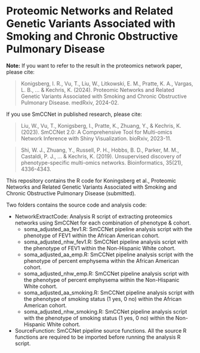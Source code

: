 # Proteomic Networks and Related Genetic Variants Associated with Smoking and Chronic Obstructive Pulmonary Disease


**Note:** If you want to refer to the result in the proteomics network paper, please cite:

> Konigsberg, I. R., Vu, T., Liu, W., Litkowski, E. M., Pratte, K. A., Vargas, L. B., ... & Kechris, K. (2024). 
> Proteomic Networks and Related Genetic Variants Associated with Smoking and Chronic Obstructive Pulmonary Disease.
> medRxiv, 2024-02.

If you use SmCCNet in published research, please cite:

> Liu, W., Vu, T., Konigsberg, I., Pratte, K., Zhuang, Y., & Kechris, K. (2023). 
> SmCCNet 2.0: A Comprehensive Tool for Multi-omics Network Inference with Shiny Visualization. 
> bioRxiv, 2023-11.

> Shi, W. J., Zhuang, Y., Russell, P. H., Hobbs, B. D., Parker, M. M.,
> Castaldi, P. J., … & Kechris, K. (2019). Unsupervised discovery of
> phenotype-specific multi-omics networks. Bioinformatics, 35(21),
> 4336-4343.



This repository contains the R code for Koningsberg et al., Proteomic Networks and Related Genetic Variants Associated with Smoking and Chronic Obstructive Pulmonary Disease (submitted).

Two folders contains the source code and analysis code: 

- NetworkExtractCode: Analysis R script of extracting proteomics networks using SmCCNet for each combination of phenotype & cohort.
  - soma_adjusted_aa_fev1.R: SmCCNet pipeline analysis script with the phenotype of FEV1 within the African American cohort.
  - soma_adjusted_nhw_fev1.R: SmCCNet pipeline analysis script with the phenotype of FEV1 within the Non-Hispanic White cohort.
  - soma_adjusted_aa_emp.R: SmCCNet pipeline analysis script with the phenotype of percent emphysema within the African American cohort.
  - soma_adjusted_nhw_emp.R: SmCCNet pipeline analysis script with the phenotype of percent emphysema within the Non-Hispanic White cohort.
  - soma_adjusted_aa_smoking.R: SmCCNet pipeline analysis script with the phenotype of smoking status (1 yes, 0 no) within the African American cohort.
  - soma_adjusted_nhw_smoking.R: SmCCNet pipeline analysis script with the phenotype of smoking status (1 yes, 0 no) within the Non-Hispanic White cohort.
- SourceFunction: SmCCNet pipeline source functions. All the source R functions are required to be imported before running the analysis R script.
